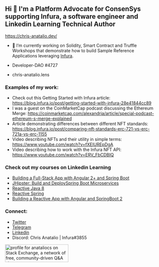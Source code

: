 ## Hi 👋 I'm a Platform Advocate for ConsenSys supporting Infura, a software engineer and Linkedin Learning Technical Author

https://chris-anatalio.dev/

- 🔭 I’m currently working on Solidity, Smart Contract and Truffle Workshops that demonstrate how to build Sample Reference Applications leveraging [Infura](https://infura.io/register).

- Developer-DAO #4727
- chris-anatalio.lens

### Examples of my work:
- Check out this Getting Started with Infura article:  https://blog.infura.io/post/getting-started-with-infura-28e41844cc89
- I was a guest on the CoinMarketCap podcast discussing the Ethereum Merge: https://coinmarketcap.com/alexandria/article/special-podcast-ethereum-s-merge-explained
- Article demonstrating differences between different NFT standards: https://blog.infura.io/post/comparing-nft-standards-erc-721-vs-erc-721a-vs-erc-1155
- Video describing NFTs and their utility in simple terms: https://www.youtube.com/watch?v=fXEIUREpDgA
- Video describing how to work with the Infura NFT API: https://www.youtube.com/watch?v=ERV_FbCDBIQ

### Check out my courses on Linkedin Learning
 - [Building a Full-Stack App with Angular 2+ and
   Spring Boot](https://linkedin-learning.pxf.io/building-a-full-stack-app-with-angular-2-plus-and-spring-boot)
 - [JHipster: Build and DeploySpring Boot
   Microservices](https://linkedin-learning.pxf.io/jhipster-build-and-deploy-spring-boot-microservices)
 - [Reactive Java 8](https://linkedin-learning.pxf.io/reactive-java-8)
 - [Reactive Spring](https://linkedin-learning.pxf.io/19QKz)
 - [Building a Reactive App with Angular and SpringBoot 2](https://linkedin-learning.pxf.io/full-stack-reactive-app-java-spring-angular)

### Connect:
- [Twitter](https://twitter.com/CAnatalio)
- [Telegram](t.me/anataliocs)
- [Linkedin](https://www.linkedin.com/in/anataliocs/)
- Discord:  Chris Anatalio | Infura#3855

<a href="https://stackexchange.com/users/267167"><img src="https://stackexchange.com/users/flair/267167.png" width="208" height="58" alt="profile for anataliocs on Stack Exchange, a network of free, community-driven Q&amp;A sites" title="profile for anataliocs on Stack Exchange, a network of free, community-driven Q&amp;A sites"></a>
